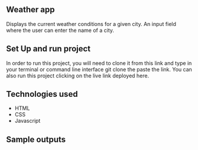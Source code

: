 ## Weather app

Displays the current weather conditions for a given city. An input field where the user can enter the name of a city.

## Set Up and run project

In order to run this project, you will need to clone it from this link and type in your terminal or command line interface git clone the paste the link.
You can also run this project clicking on the live link deployed here.

## Technologies used
* HTML
* CSS
* Javascript

## Sample outputs
